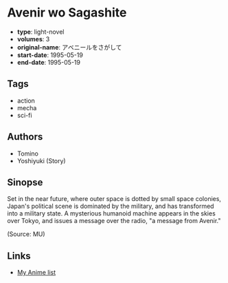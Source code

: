 # Avenir wo Sagashite

-   **type**: light-novel
-   **volumes**: 3
-   **original-name**: アベニールをさがして
-   **start-date**: 1995-05-19
-   **end-date**: 1995-05-19

## Tags

-   action
-   mecha
-   sci-fi

## Authors

-   Tomino
-   Yoshiyuki (Story)

## Sinopse

Set in the near future, where outer space is dotted by small space colonies, Japan's political scene is dominated by the military, and has transformed into a military state. A mysterious humanoid machine appears in the skies over Tokyo, and issues a message over the radio, "a message from Avenir."

(Source: MU)

## Links

-   [My Anime list](https://myanimelist.net/manga/49359/Avenir_wo_Sagashite)
